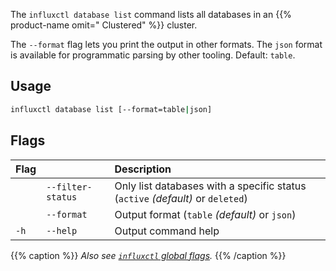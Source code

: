 
The `influxctl database list` command lists all databases in an {{% product-name omit=" Clustered" %}}
cluster.

The `--format` flag lets you print the output in other formats.
The `json` format is available for programmatic parsing by other tooling.
Default: `table`.

## Usage

```sh
influxctl database list [--format=table|json]
```

## Flags

| Flag |                   | Description                                                                    |
| :--- | :---------------- | :----------------------------------------------------------------------------- |
|      | `--filter-status` | Only list databases with a specific status (`active` _(default)_ or `deleted`) |
|      | `--format`        | Output format (`table` _(default)_ or `json`)                                  |
| `-h` | `--help`          | Output command help                                                            |

{{% caption %}}
_Also see [`influxctl` global flags](/influxdb3/version/reference/cli/influxctl/#global-flags)._
{{% /caption %}}
